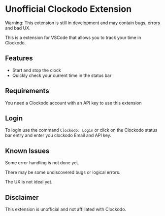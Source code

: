 # Unofficial Clockodo Extension

Warning: This extension is still in development and may contain bugs, errors and bad UX.


This is a extension for VSCode that allows you to track your time in Clockodo.

## Features

- Start and stop the clock
- Quickly check your current time in the status bar

## Requirements

You need a Clockodo account with an API key to use this extension

## Login

To login use the command `Clockodo: Login` or click on the Clockodo status bar entry and enter you clockodo Email and API key.

## Known Issues

Some error handling is not done yet.

There may be some undiscovered bugs or logical errors.

The UX is not ideal yet.


## Disclaimer

This extension is unofficial and not affiliated with Clockodo.
